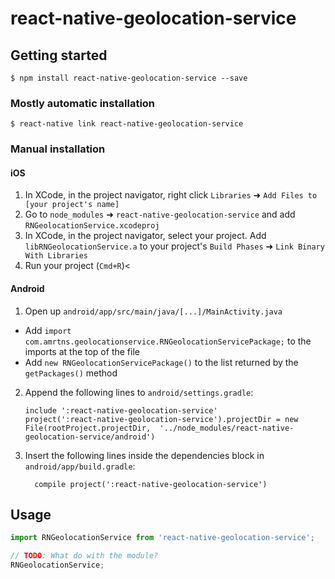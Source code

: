 
# react-native-geolocation-service

## Getting started

`$ npm install react-native-geolocation-service --save`

### Mostly automatic installation

`$ react-native link react-native-geolocation-service`

### Manual installation


#### iOS

1. In XCode, in the project navigator, right click `Libraries` ➜ `Add Files to [your project's name]`
2. Go to `node_modules` ➜ `react-native-geolocation-service` and add `RNGeolocationService.xcodeproj`
3. In XCode, in the project navigator, select your project. Add `libRNGeolocationService.a` to your project's `Build Phases` ➜ `Link Binary With Libraries`
4. Run your project (`Cmd+R`)<

#### Android

1. Open up `android/app/src/main/java/[...]/MainActivity.java`
  - Add `import com.amrtns.geolocationservice.RNGeolocationServicePackage;` to the imports at the top of the file
  - Add `new RNGeolocationServicePackage()` to the list returned by the `getPackages()` method
2. Append the following lines to `android/settings.gradle`:
  	```
  	include ':react-native-geolocation-service'
  	project(':react-native-geolocation-service').projectDir = new File(rootProject.projectDir, 	'../node_modules/react-native-geolocation-service/android')
  	```
3. Insert the following lines inside the dependencies block in `android/app/build.gradle`:
  	```
      compile project(':react-native-geolocation-service')
  	```


## Usage
```javascript
import RNGeolocationService from 'react-native-geolocation-service';

// TODO: What do with the module?
RNGeolocationService;
```
  